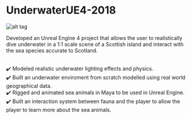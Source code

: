 # UnderwaterUE4-2018

![alt tag](https://gdurl.com/WZ4J "Underwater Experience")

Developed an Unreal Engine 4 project that allows the user to realistically dive underwater in a 1:1 scale scene of a
Scottish island and interact with the sea species accurate to Scotland.

<br />:heavy_check_mark: Modeled realistic underwater lighting effects and physics.
<br />:heavy_check_mark: Built an underwater enviroment from scratch modelled using real world geographical data.
<br />:heavy_check_mark: Rigged and animated sea animals in Maya to be used in Unreal Engine.
<br />:heavy_check_mark: Built an interaction system between fauna and the player to allow the player to learn more about the sea animals.
